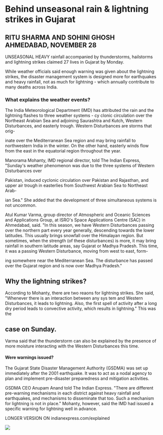 # Behind unseasonal rain & lightning strikes in Gujarat

## RITU SHARMA AND SOHINI GHOSH AHMEDABAD, NOVEMBER 28

UNSEASONAL HEAVY rainfall accompanied by thunderstorms, hailstorms and lightning strikes claimed 27 lives in Gujarat by Monday.

While weather officials said enough warning was given about the lightning strikes, the disaster management system is designed more for earthquakes and heavy rainfall, not as much for lightning - which annually contribute to many deaths across India.

### What explains the weather events?

The India Meteorological Department (IMD) has attributed the rain and the lightning flashes to three weather systems - cy clonic circulation over the Northeast Arabian Sea and adjoining Saurashtra and Kutch, Western Disturbances, and easterly trough. Western Disturbances are storms that orig-

inate over the Mediterranean Sea region and may bring rainfall to northwestern India in the winter. On the other hand, easterly winds flow from the east in the equatorial region throughout the year.

Manorama Mohanty, IMD regional director, told The Indian Express, "Sunday's weather phenomenon was due to the three systems of Western Disturbances over

Pakistan, induced cyclonic circulation over Pakistan and Rajasthan, and upper air trough in easterlies from Southwest Arabian Sea to Northeast Arab-

ian Sea." She added that the development of three simultaneous systems is not uncommon.

Atul Kumar Varma, group director of Atmospheric and Oceanic Sciences and Applications Group, at ISRO's Space Applications Centre (SAC) in Ahmedabad, said. "In this season, we have Western Disturbances passing over the northern part every year generally, descending towards the lower latitudes. This usually brings snowfall over the Himalayan region. But sometimes, when the strength (of these disturbances) is more, it may bring rainfall in southern latitude areas, say Gujarat or Madhya Pradesh. This time, it was a passing Western Disturbance, moving from west to east, form-

ing somewhere near the Mediterranean Sea. The disturbance has passed over the Gujarat region and is now over Madhya Pradesh."

## Why the lightning strikes?

According to Mohanty, there are two reaons for lightning strikes. She said, "Whenever there is an interaction between any sys tem and Western Disturbances, it leads to lightning. Also, the first spell of activity after a long dry period leads to convective activity, which results in lightning." This was the

## case on Sunday.

Varma said that the thunderstorm can also be explained by the presence of more moisture interacting with the Western Disturbances this time.

#### Were warnings issued?

The Gujarat State Disaster Management Authority (GSDMA) was set up immediately after the 2001 earthquake. It was to act as a nodal agency to plan and implement pre-disaster preparedness and mitigation activities.

GSDMA CEO Anupam Anand told The Indian Express. "There are different pre-warning mechanisms in each district against heavy rainfall and earthquakes, and mechanisms to disseminate that too. Such a mechanism for lightning is not in place." Mohanty, however, said the IMD had issued a specific warning for lightning well in advance.

LONGER VERSION ON indianexpress.com/explained

![](_page_0_Picture_21.jpeg)